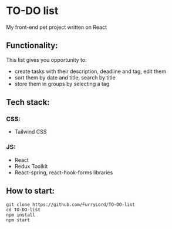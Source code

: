 # TO-DO list

My front-end pet project written on React

## Functionality:

This list gives you opportunity to:

- create tasks with their description, deadline and tag, edit them
- sort them by date and title, search by title
- store them in groups by selecting a tag

## Tech stack:

### CSS:
- Tailwind CSS

### JS:
- React
- Redux Toolkit
- React-spring, react-hook-forms libraries

## How to start:
```
git clone https://github.com/FurryLord/TO-DO-list
cd TO-DO-list
npm install
npm start
```
